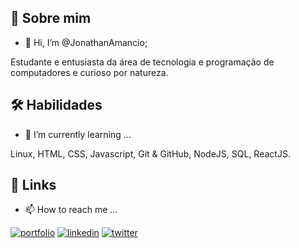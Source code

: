 ## 🚀 Sobre mim
- 👋 Hi, I’m @JonathanAmancio;
  
Estudante e entusiasta da área de tecnologia e programação de computadores e curioso por natureza.

## 🛠 Habilidades
- 🌱 I’m currently learning ...
  
Linux, HTML, CSS, Javascript, Git & GitHub, NodeJS, SQL, ReactJS.


## 🔗 Links
- 📫 How to reach me ...

[![portfolio](https://img.shields.io/badge/my_portfolio-000?style=for-the-badge&logo=ko-fi&logoColor=white)](https://github.com/JonathanAmancio)
[![linkedin](https://img.shields.io/badge/linkedin-0A66C2?style=for-the-badge&logo=linkedin&logoColor=white)]([https://www.linkedin.com/jonathanamancio](https://www.linkedin.com/in/jonathanamancio/))
[![twitter](https://img.shields.io/badge/twitter-1DA1F2?style=for-the-badge&logo=twitter&logoColor=white)](https://twitter.com/amanciio93)

